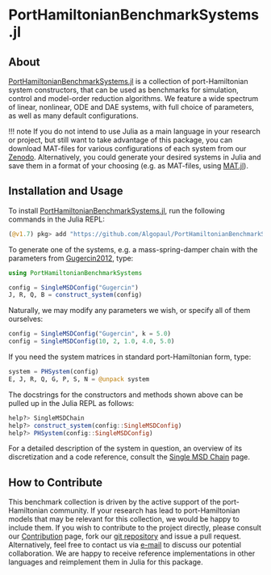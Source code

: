 # PortHamiltonianBenchmarkSystems.jl

## About

[PortHamiltonianBenchmarkSystems.jl](https://algopaul.github.io/PortHamiltonianBenchmarkSystems.jl/) is a collection of port-Hamiltonian system constructors, that can be used as benchmarks for simulation, control and model-order reduction algorithms. We feature a wide spectrum of linear, nonlinear, ODE and DAE systems, with full choice of parameters, as well as many default configurations.

!!! note
	If you do not intend to use Julia as a main language in your research or project, but still want to take advantage of this package, you can download MAT-files for various configurations of each system from our [Zenodo](https://github.com/Algopaul/PortHamiltonianBenchmarkSystems.jl/). Alternatively, you could generate your desired systems in Julia and save them in a format of your choosing (e.g. as MAT-files, using [MAT.jl](https://github.com/JuliaIO/MAT.jl)).

## Installation and Usage

To install [PortHamiltonianBenchmarkSystems.jl](https://algopaul.github.io/PortHamiltonianBenchmarkSystems.jl/), run the following commands in the Julia REPL:
```julia
(@v1.7) pkg> add "https://github.com/Algopaul/PortHamiltonianBenchmarkSystems.jl/"
```
To generate one of the systems, e.g. a mass-spring-damper chain with the parameters from [Gugercin2012](https://github.com/Algopaul/PortHamiltonianBenchmarkSystems/blob/7c7e588f9bd67ba4a5c67ac37768c9c43021e6e6/bibliography.tex#L9-L17), type:
```julia
using PortHamiltonianBenchmarkSystems

config = SingleMSDConfig("Gugercin")
J, R, Q, B = construct_system(config)
```
Naturally, we may modify any parameters we wish, or specify all of them ourselves:
```julia
config = SingleMSDConfig("Gugercin", k = 5.0)
config = SingleMSDConfig(10, 2, 1.0, 4.0, 5.0)
```
If you need the system matrices in standard port-Hamiltonian form, type:
```julia
system = PHSystem(config)
E, J, R, Q, G, P, S, N = @unpack system
```
The docstrings for the constructors and methods shown above can be pulled up in the Julia REPL as follows:
```julia
help?> SingleMSDChain
help?> construct_system(config::SingleMSDConfig)
help?> PHSystem(config::SingleMSDConfig)
```
For a detailed description of the system in question, an overview of its discretization and a code reference, consult the [Single MSD Chain](@ref) page.

## How to Contribute

This benchmark collection is driven by the active support of the port-Hamiltonian community. If your research has lead to port-Hamiltonian models that may be relevant for this collection, we would be happy to include them. If you wish to contribute to the project directly, please consult our [Contribution](@ref) page, fork our [git repository](https://github.com/Algopaul/PortHamiltonianBenchmarkSystems.jl/) and issue a pull request. Alternatively, feel free to contact us via [e-mail](mailto:schwerdt@math.tu-berlin.de) to discuss our potential collaboration. We are happy to receive reference implementations in other languages and reimplement them in Julia for this package.
